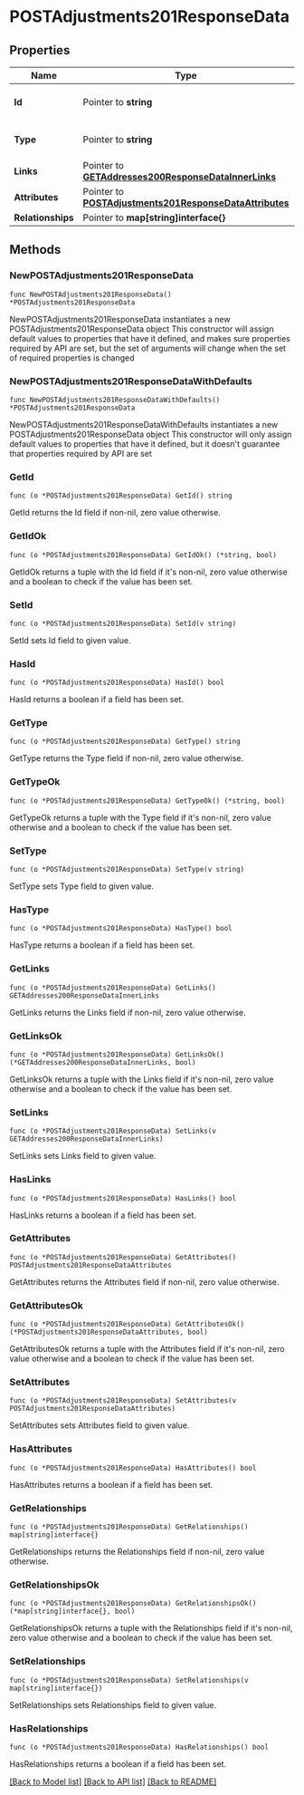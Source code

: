 # POSTAdjustments201ResponseData

## Properties

Name | Type | Description | Notes
------------ | ------------- | ------------- | -------------
**Id** | Pointer to **string** | The resource&#39;s id | [optional] 
**Type** | Pointer to **string** | The resource&#39;s type | [optional] [default to "adjustments"]
**Links** | Pointer to [**GETAddresses200ResponseDataInnerLinks**](GETAddresses200ResponseDataInnerLinks.md) |  | [optional] 
**Attributes** | Pointer to [**POSTAdjustments201ResponseDataAttributes**](POSTAdjustments201ResponseDataAttributes.md) |  | [optional] 
**Relationships** | Pointer to **map[string]interface{}** |  | [optional] 

## Methods

### NewPOSTAdjustments201ResponseData

`func NewPOSTAdjustments201ResponseData() *POSTAdjustments201ResponseData`

NewPOSTAdjustments201ResponseData instantiates a new POSTAdjustments201ResponseData object
This constructor will assign default values to properties that have it defined,
and makes sure properties required by API are set, but the set of arguments
will change when the set of required properties is changed

### NewPOSTAdjustments201ResponseDataWithDefaults

`func NewPOSTAdjustments201ResponseDataWithDefaults() *POSTAdjustments201ResponseData`

NewPOSTAdjustments201ResponseDataWithDefaults instantiates a new POSTAdjustments201ResponseData object
This constructor will only assign default values to properties that have it defined,
but it doesn't guarantee that properties required by API are set

### GetId

`func (o *POSTAdjustments201ResponseData) GetId() string`

GetId returns the Id field if non-nil, zero value otherwise.

### GetIdOk

`func (o *POSTAdjustments201ResponseData) GetIdOk() (*string, bool)`

GetIdOk returns a tuple with the Id field if it's non-nil, zero value otherwise
and a boolean to check if the value has been set.

### SetId

`func (o *POSTAdjustments201ResponseData) SetId(v string)`

SetId sets Id field to given value.

### HasId

`func (o *POSTAdjustments201ResponseData) HasId() bool`

HasId returns a boolean if a field has been set.

### GetType

`func (o *POSTAdjustments201ResponseData) GetType() string`

GetType returns the Type field if non-nil, zero value otherwise.

### GetTypeOk

`func (o *POSTAdjustments201ResponseData) GetTypeOk() (*string, bool)`

GetTypeOk returns a tuple with the Type field if it's non-nil, zero value otherwise
and a boolean to check if the value has been set.

### SetType

`func (o *POSTAdjustments201ResponseData) SetType(v string)`

SetType sets Type field to given value.

### HasType

`func (o *POSTAdjustments201ResponseData) HasType() bool`

HasType returns a boolean if a field has been set.

### GetLinks

`func (o *POSTAdjustments201ResponseData) GetLinks() GETAddresses200ResponseDataInnerLinks`

GetLinks returns the Links field if non-nil, zero value otherwise.

### GetLinksOk

`func (o *POSTAdjustments201ResponseData) GetLinksOk() (*GETAddresses200ResponseDataInnerLinks, bool)`

GetLinksOk returns a tuple with the Links field if it's non-nil, zero value otherwise
and a boolean to check if the value has been set.

### SetLinks

`func (o *POSTAdjustments201ResponseData) SetLinks(v GETAddresses200ResponseDataInnerLinks)`

SetLinks sets Links field to given value.

### HasLinks

`func (o *POSTAdjustments201ResponseData) HasLinks() bool`

HasLinks returns a boolean if a field has been set.

### GetAttributes

`func (o *POSTAdjustments201ResponseData) GetAttributes() POSTAdjustments201ResponseDataAttributes`

GetAttributes returns the Attributes field if non-nil, zero value otherwise.

### GetAttributesOk

`func (o *POSTAdjustments201ResponseData) GetAttributesOk() (*POSTAdjustments201ResponseDataAttributes, bool)`

GetAttributesOk returns a tuple with the Attributes field if it's non-nil, zero value otherwise
and a boolean to check if the value has been set.

### SetAttributes

`func (o *POSTAdjustments201ResponseData) SetAttributes(v POSTAdjustments201ResponseDataAttributes)`

SetAttributes sets Attributes field to given value.

### HasAttributes

`func (o *POSTAdjustments201ResponseData) HasAttributes() bool`

HasAttributes returns a boolean if a field has been set.

### GetRelationships

`func (o *POSTAdjustments201ResponseData) GetRelationships() map[string]interface{}`

GetRelationships returns the Relationships field if non-nil, zero value otherwise.

### GetRelationshipsOk

`func (o *POSTAdjustments201ResponseData) GetRelationshipsOk() (*map[string]interface{}, bool)`

GetRelationshipsOk returns a tuple with the Relationships field if it's non-nil, zero value otherwise
and a boolean to check if the value has been set.

### SetRelationships

`func (o *POSTAdjustments201ResponseData) SetRelationships(v map[string]interface{})`

SetRelationships sets Relationships field to given value.

### HasRelationships

`func (o *POSTAdjustments201ResponseData) HasRelationships() bool`

HasRelationships returns a boolean if a field has been set.


[[Back to Model list]](../README.md#documentation-for-models) [[Back to API list]](../README.md#documentation-for-api-endpoints) [[Back to README]](../README.md)


